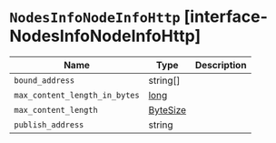 # `NodesInfoNodeInfoHttp` [interface-NodesInfoNodeInfoHttp]

| Name | Type | Description |
| - | - | - |
| `bound_address` | string[] | &nbsp; |
| `max_content_length_in_bytes` | [long](./long.md) | &nbsp; |
| `max_content_length` | [ByteSize](./ByteSize.md) | &nbsp; |
| `publish_address` | string | &nbsp; |

